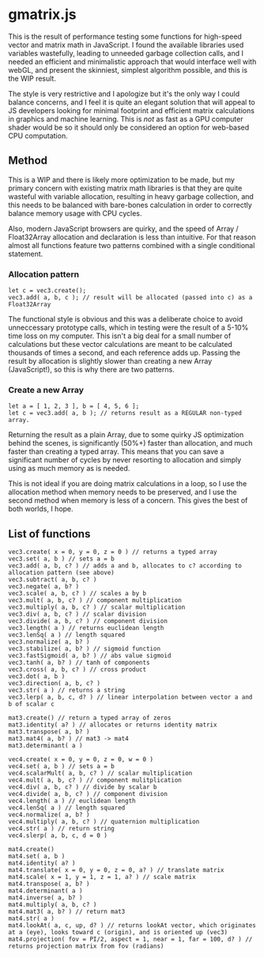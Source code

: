 # gmatrix.js

This is the result of performance testing some functions for high-speed vector and matrix math in JavaScript. I found the available libraries used variables wastefully, leading to unneeded garbage collection calls, and I needed an efficient and minimalistic approach that would interface well with webGL, and present the skinniest, simplest algorithm possible, and this is the WIP result.

The style is very restrictive and I apologize but it's the only way I could balance concerns, and I feel it is quite an elegant solution that will appeal to JS developers looking for minimal footprint and efficient matrix calculations in graphics and machine learning. This is *not* as fast as a GPU computer shader would be so it should only be considered an option for web-based CPU computation.

## Method

This is a WIP and there is likely more optimization to be made, but my primary concern with existing matrix math libraries is that they are quite wasteful with variable allocation, resulting in heavy garbage collection, and this needs to be balanced with bare-bones calculation in order to correctly balance memory usage with CPU cycles.

Also, modern JavaScript browsers are quirky, and the speed of Array / Float32Array allocation and declaration is less than intuitive. For that reason almost all functions feature two patterns combined with a single conditional statement.

### Allocation pattern
```
let c = vec3.create();
vec3.add( a, b, c ); // result will be allocated (passed into c) as a Float32Array
```

The functional style is obvious and this was a deliberate choice to avoid unneccessary prototype calls, which in testing were the result of a 5-10% time loss on my computer. This isn't a big deal for a small number of calculations but these vector calculations are meant to be calculated thousands of times a second, and each reference adds up. Passing the result by allocation is slightly slower than creating a new Array (JavaScript!), so this is why there are two patterns.

### Create a new Array
```
let a = [ 1, 2, 3 ], b = [ 4, 5, 6 ];
let c = vec3.add( a, b ); // returns result as a REGULAR non-typed array.
```

Returning the result as a plain Array, due to some quirky JS optimization behind the scenes, is significantly (50%+) faster than allocation, and much faster than creating a typed array. This means that you can save a significant number of cycles by never resorting to allocation and simply using as much memory as is needed.

This is not ideal if you are doing matrix calculations in a loop, so I use the allocation method when memory needs to be preserved, and I use the second method when memory is less of a concern. This gives the best of both worlds, I hope.

## List of functions
```
vec3.create( x = 0, y = 0, z = 0 ) // returns a typed array
vec3.set( a, b ) // sets a = b
vec3.add( a, b, c? ) // adds a and b, allocates to c? according to allocation pattern (see above)
vec3.subtract( a, b, c? )
vec3.negate( a, b? )
vec3.scale( a, b, c? ) // scales a by b
vec3.mult( a, b, c? ) // component multiplication
vec3.multiply( a, b, c? ) // scalar multiplication
vec3.div( a, b, c? ) // scalar division
vec3.divide( a, b, c? ) // component division
vec3.length( a ) // returns euclidean length
vec3.lenSq( a ) // length squared
vec3.normalize( a, b? )
vec3.stabilize( a, b? ) // sigmoid function
vec3.fastSigmoid( a, b? ) // abs value sigmoid
vec3.tanh( a, b? ) // tanh of components
vec3.cross( a, b, c? ) // cross product
vec3.dot( a, b )
vec3.direction( a, b, c? )
vec3.str( a ) // returns a string
vec3.lerp( a, b, c, d? ) // linear interpolation between vector a and b of scalar c

mat3.create() // return a typed array of zeros
mat3.identity( a? ) // allocates or returns identity matrix
mat3.transpose( a, b? )
mat3.mat4( a, b? ) // mat3 -> mat4
mat3.determinant( a )

vec4.create( x = 0, y = 0, z = 0, w = 0 )
vec4.set( a, b ) // sets a = b
vec4.scalarMult( a, b, c? ) // scalar multiplication
vec4.mult( a, b, c? ) // component mulitplication
vec4.div( a, b, c? ) // divide by scalar b
vec4.divide( a, b, c? ) // component division
vec4.length( a ) // euclidean length
vec4.lenSq( a ) // length squared
vec4.normalize( a, b? )
vec4.multiply( a, b, c? ) // quaternion multiplication
vec4.str( a ) // return string
vec4.slerp( a, b, c, d = 0 )

mat4.create()
mat4.set( a, b )
mat4.identity( a? )
mat4.translate( x = 0, y = 0, z = 0, a? ) // translate matrix
mat4.scale( x = 1, y = 1, z = 1, a? ) // scale matrix
mat4.transpose( a, b? )
mat4.determinant( a )
mat4.inverse( a, b? )
mat4.multiply( a, b, c? )
mat4.mat3( a, b? ) // return mat3
mat4.str( a )
mat4.lookAt( a, c, up, d? ) // returns lookAt vector, which originates at a (eye), looks toward c (origin), and is oriented up (vec3)
mat4.projection( fov = PI/2, aspect = 1, near = 1, far = 100, d? ) // returns projection matrix from fov (radians)
```
